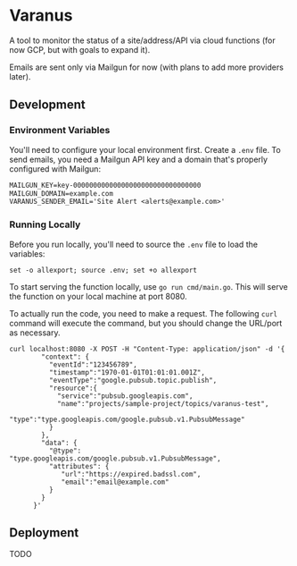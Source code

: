 # Varanus

A tool to monitor the status of a site/address/API via cloud functions (for now GCP, but with goals to expand it).

Emails are sent only via Mailgun for now (with plans to add more providers later).

## Development

### Environment Variables

You'll need to configure your local environment first. Create a `.env` file. To send emails, you need a Mailgun API key
and a domain that's properly configured with Mailgun:

```txt
MAILGUN_KEY=key-00000000000000000000000000000000
MAILGUN_DOMAIN=example.com
VARANUS_SENDER_EMAIL='Site Alert <alerts@example.com>'
```

### Running Locally

Before you run locally, you'll need to source the `.env` file to load the variables:

```shell
set -o allexport; source .env; set +o allexport
```

To start serving the function locally, use `go run cmd/main.go`. This will serve the function on your local machine at
port 8080.

To actually run the code, you need to make a request. The following `curl` command will execute the command, but you
should change the URL/port as necessary.

```shell
curl localhost:8080 -X POST -H "Content-Type: application/json" -d '{
        "context": {
          "eventId":"123456789",
          "timestamp":"1970-01-01T01:01:01.001Z",
          "eventType":"google.pubsub.topic.publish",
          "resource":{
            "service":"pubsub.googleapis.com",
            "name":"projects/sample-project/topics/varanus-test",
            "type":"type.googleapis.com/google.pubsub.v1.PubsubMessage"
          }
        },
        "data": {
          "@type": "type.googleapis.com/google.pubsub.v1.PubsubMessage",
          "attributes": {
             "url":"https://expired.badssl.com",
             "email":"email@example.com"
          }
        }
      }'
```

## Deployment

TODO
